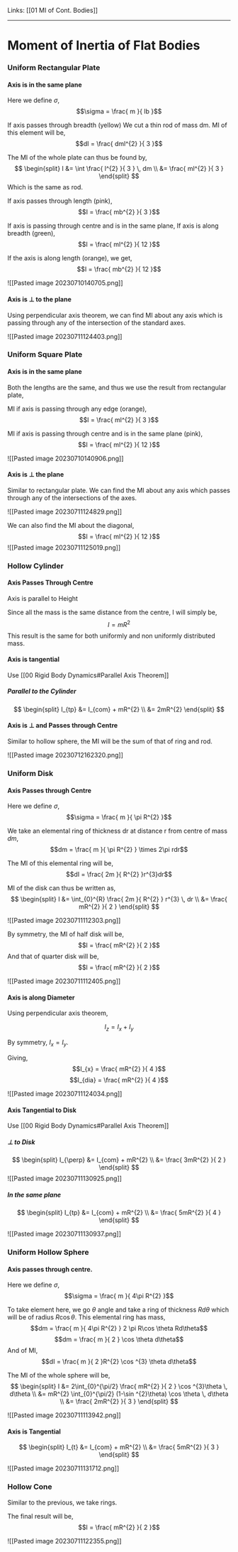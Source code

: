 Links: [[01 MI of Cont. Bodies]]
___
# Moment of Inertia of Flat Bodies

### Uniform Rectangular Plate

#### Axis is in the same plane
Here we define $\sigma$,
$$\sigma = \frac{ m }{ lb }$$

If axis passes through breadth (yellow)
We cut a thin rod of mass dm. MI of this element will be,
$$dI = \frac{ dml^{2} }{ 3 }$$

The MI of the whole plate can thus be found by,
$$
\begin{split}
I &= \int \frac{ l^{2} }{ 3 } \, dm \\
&= \frac{ ml^{2} }{ 3 } 
\end{split}
$$
Which is the same as rod.

If axis passes through length (pink),
$$I = \frac{ mb^{2} }{ 3 }$$

If axis is passing through centre and is in the same plane,
If axis is along breadth (green),
$$I = \frac{ ml^{2} }{ 12 }$$

If the axis is along length (orange), we get,
$$I = \frac{ mb^{2} }{ 12 }$$

![[Pasted image 20230710140705.png]]

#### Axis is $\perp$ to the plane
Using perpendicular axis theorem, we can find MI about any axis which is passing through any of the intersection of the standard axes. 

![[Pasted image 20230711124403.png]]


### Uniform Square Plate 
#### Axis is in the same plane
Both the lengths are the same, and thus we use the result from rectangular plate,

MI if axis is passing through any edge (orange),
$$I = \frac{ ml^{2} }{ 3 }$$

MI if axis is passing through centre and is in the same plane (pink),
$$I = \frac{ ml^{2} }{ 12 }$$

![[Pasted image 20230710140906.png]]

#### Axis is $\perp$ the plane 
Similar to rectangular plate. We can find the MI about any axis which passes through any of the intersections of the axes.

![[Pasted image 20230711124829.png]]

We can also find the MI about the diagonal,
$$I = \frac{ ml^{2} }{ 12 }$$
![[Pasted image 20230711125019.png]]

### Hollow Cylinder
#### Axis Passes Through Centre
Axis is parallel to Height

Since all the mass is the same distance from the centre, I will simply be,
$$I = mR^{2}$$
This result is the same for both uniformly and non uniformly distributed mass.

#### Axis is tangential
Use [[00 Rigid Body Dynamics#Parallel Axis Theorem]]

##### Parallel to the Cylinder 
$$
\begin{split}
I_{tp} &= I_{com} + mR^{2} \\
&= 2mR^{2}
\end{split}
$$

#### Axis is $\perp$ and Passes through Centre 
Similar to hollow sphere, the MI will be the sum of that of ring and rod.

![[Pasted image 20230712162320.png]]


### Uniform Disk
#### Axis Passes through Centre

Here we define $\sigma$,
$$\sigma = \frac{ m }{ \pi R^{2} }$$

We take an elemental ring of thickness dr at distance r from centre of mass $dm$,
$$dm = \frac{ m }{ \pi R^{2} } \times 2\pi rdr$$

The MI of this elemental ring will be,
$$dI = \frac{ 2m }{ R^{2} }r^{3}dr$$

MI of the disk can thus be written as,
$$
\begin{split}
I &= \int_{0}^{R} \frac{ 2m }{ R^{2} } r^{3} \, dr \\
&= \frac{ mR^{2} }{ 2 } 
\end{split}
$$

![[Pasted image 20230711112303.png]]

By symmetry, the MI of half disk will be,
$$I = \frac{ mR^{2} }{ 2 }$$
And that of quarter disk will be,
$$I = \frac{ mR^{2} }{ 2 }$$

![[Pasted image 20230711112405.png]]

#### Axis is along Diameter 
Using perpendicular axis theorem,

$$I_{z} = I_{x} + I_{y}$$

By symmetry, $I_{x} = I_{y}$.

Giving,
$$I_{x} = \frac{ mR^{2} }{ 4 }$$
$$I_{dia} = \frac{ mR^{2} }{ 4 }$$


![[Pasted image 20230711124034.png]]

#### Axis Tangential to Disk
Use [[00 Rigid Body Dynamics#Parallel Axis Theorem]]

##### $\perp$ to Disk
$$
\begin{split}
I_{\perp} &= I_{com} + mR^{2} \\
&= \frac{ 3mR^{2} }{ 2 }
\end{split}
$$
![[Pasted image 20230711130925.png]]

##### In the same plane 
$$
\begin{split}
I_{tp} &= I_{com} + mR^{2} \\
&= \frac{ 5mR^{2} }{ 4 }
\end{split}
$$

![[Pasted image 20230711130937.png]]


### Uniform Hollow Sphere
#### Axis passes through centre.
Here we define $\sigma$,
$$\sigma = \frac{ m }{ 4\pi R^{2} }$$

To take element here, we go $\theta$ angle and take a ring of thickness $Rd\theta$ which will be of radius $R\cos \theta$. This elemental ring has mass,
$$dm = \frac{ m }{ 4\pi R^{2} } 2 \pi R\cos \theta Rd\theta$$
$$dm = \frac{ m }{ 2 } \cos \theta d\theta$$
And of MI,
$$dI = \frac{ m }{ 2 }R^{2} \cos ^{3} \theta d\theta$$

The MI of the whole sphere will be,
$$
\begin{split}
I &= 2\int_{0}^{\pi/2} \frac{ mR^{2} }{ 2 } \cos ^{3}\theta \, d\theta \\
&= mR^{2} \int_{0}^{\pi/2} (1-\sin ^{2}\theta) \cos \theta \, d\theta \\
&= \frac{ 2mR^{2} }{ 3 }
\end{split}
$$

![[Pasted image 20230711113942.png]]

#### Axis is Tangential 
$$
\begin{split}
I_{t} &= I_{com} + mR^{2} \\
&= \frac{ 5mR^{2} }{ 3 }
\end{split}
$$

![[Pasted image 20230711131712.png]]

### Hollow Cone 
Similar to the previous, we take rings. 

The final result will be,
$$I = \frac{ mR^{2} }{ 2 }$$

![[Pasted image 20230711122355.png]]